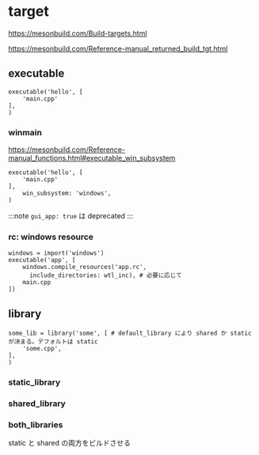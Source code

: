 # target

https://mesonbuild.com/Build-targets.html

https://mesonbuild.com/Reference-manual_returned_build_tgt.html

## executable

```
executable('hello', [
    'main.cpp'
],
)
```

### winmain

https://mesonbuild.com/Reference-manual_functions.html#executable_win_subsystem

```
executable('hello', [
    'main.cpp'
],
    win_subsystem: 'windows',
)
```

:::note
`gui_app: true` は deprecated
:::

### rc: windows resource

```
windows = import('windows')
executable('app', [
    windows.compile_resources('app.rc',
      include_directories: wtl_inc), # 必要に応じて
    main.cpp
])
```

## library

```
some_lib = library('some', [ # default_library により shared か static が決まる。デフォルトは static
    'some.cpp',
],
)
```

### static_library

### shared_library

### both_libraries

static と shared の両方をビルドさせる

